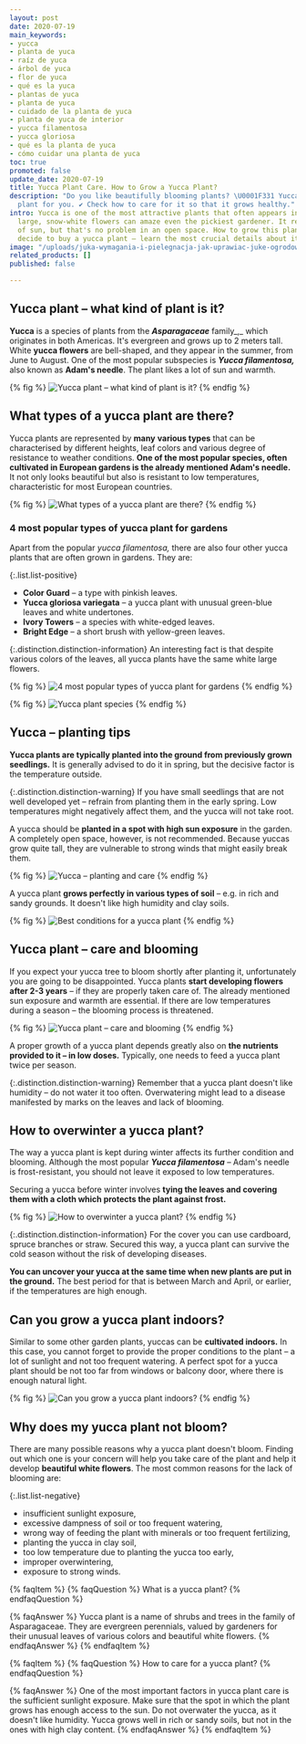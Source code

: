 ```yaml
---
layout: post
date: 2020-07-19
main_keywords:
- yucca
- planta de yuca
- raíz de yuca
- árbol de yuca
- flor de yuca
- qué es la yuca
- plantas de yuca
- planta de yuca
- cuidado de la planta de yuca
- planta de yuca de interior
- yucca filamentosa
- yucca gloriosa
- qué es la planta de yuca
- cómo cuidar una planta de yuca
toc: true
promoted: false
update_date: 2020-07-19
title: Yucca Plant Care. How to Grow a Yucca Plant?
description: "Do you like beautifully blooming plants? \U0001F331 Yucca is a perfect
  plant for you. ✔️ Check how to care for it so that it grows healthy."
intro: Yucca is one of the most attractive plants that often appears in gardens. Its
  large, snow-white flowers can amaze even the pickiest gardener. It requires a lot
  of sun, but that's no problem in an open space. How to grow this plant? Before you
  decide to buy a yucca plant – learn the most crucial details about it.
image: "/uploads/juka-wymagania-i-pielegnacja-jak-uprawiac-juke-ogrodowa.jpg"
related_products: []
published: false

---
```

## Yucca plant – what kind of plant is it?

**Yucca** is a species of plants from the **_Asparagaceae_** family_,_ which originates in both Americas. It's evergreen and grows up to 2 meters tall. White **yucca flowers** are bell-shaped, and they appear in the summer, from June to August. One of the most popular subspecies is **_Yucca filamentosa,_** also known as **Adam's needle**. The plant likes a lot of sun and warmth.

{% fig %}
![Yucca plant – what kind of plant is it?](/uploads/juka-wymagania-i-pielegnacja-jak-uprawiac-juke-ogrodowa-2.jpg "Yucca plant – what kind of plant is it?")
{% endfig %}

## What types of a yucca plant are there?

Yucca plants are represented by **many** **various types** that can be characterised by different heights, leaf colors and various degree of resistance to weather conditions. **One of the most popular species, often cultivated in European gardens is the already mentioned Adam's needle.** It not only looks beautiful but also is resistant to low temperatures, characteristic for most European countries.

{% fig %}
![What types of a yucca plant are there?](/uploads/juka-wymagania-i-pielegnacja-jak-uprawiac-juke-ogrodowa-3.jpg "What types of a yucca plant are there?")
{% endfig %}

### 4 most popular types of yucca plant for gardens

Apart from the popular _yucca filamentosa,_ there are also four other yucca plants that are often grown in gardens. They are:

{:.list.list-positive}
* **Color Guard** – a type with pinkish leaves.
* **Yucca gloriosa variegata** – a yucca plant with unusual green-blue leaves and white undertones.
* **Ivory Towers** – a species with white-edged leaves.
* **Bright Edge** – a short brush with yellow-green leaves.

{:.distinction.distinction-information}
An interesting fact is that despite various colors of the leaves, all yucca plants have the same white large flowers.

{% fig %}
![4 most popular types of yucca plant for gardens](/uploads/juka-wymagania-i-pielegnacja-jak-uprawiac-juke-ogrodowa-5.jpg "4 most popular types of yucca plant for gardens")
{% endfig %}

{% fig %}
![Yucca plant species](/uploads/juka-wymagania-i-pielegnacja-jak-uprawiac-juke-ogrodowa-7.jpg "Yucca plant species")
{% endfig %}

## Yucca – planting tips

**Yucca plants are typically planted into the ground from previously grown seedlings.** It is generally advised to do it in spring, but the decisive factor is the temperature outside.

{:.distinction.distinction-warning}
If you have small seedlings that are not well developed yet – refrain from planting them in the early spring. Low temperatures might negatively affect them, and the yucca will not take root.

A yucca should be **planted in a spot with high sun exposure** in the garden. A completely open space, however, is not recommended. Because yuccas grow quite tall, they are vulnerable to strong winds that might easily break them.

{% fig %}
![Yucca – planting and care](/uploads/juka-wymagania-i-pielegnacja-jak-uprawiac-juke-ogrodowa-4.jpg "Yucca – planting and care")
{% endfig %}

A yucca plant **grows perfectly in various types of soil** – e.g. in rich and sandy grounds. It doesn't like high humidity and clay soils.

{% fig %}
![Best conditions for a yucca plant](/uploads/juka-wymagania-i-pielegnacja-jak-uprawiac-juke-ogrodowa-8.jpg "Best conditions for a yucca plant")
{% endfig %}

## Yucca plant – care and blooming

If you expect your yucca tree to bloom shortly after planting it, unfortunately you are going to be disappointed. Yucca plants **start developing flowers after 2-3 years** – if they are properly taken care of. The already mentioned sun exposure and warmth are essential. If there are low temperatures during a season – the blooming process is threatened.

{% fig %}
![Yucca plant – care and blooming](/uploads/juka-wymagania-i-pielegnacja-jak-uprawiac-juke-ogrodowa-9.jpg "Yucca plant – care and blooming")
{% endfig %}

A proper growth of a yucca plant depends greatly also on **the nutrients provided to it – in low doses.** Typically, one needs to feed a yucca plant twice per season.

{:.distinction.distinction-warning}
Remember that a yucca plant doesn't like humidity – do not water it too often. Overwatering might lead to a disease manifested by marks on the leaves and lack of blooming.

## How to overwinter a yucca plant?

The way a yucca plant is kept during winter affects its further condition and blooming. Although the most popular **_Yucca filamentosa_** _–_ Adam's needle is frost-resistant, you should not leave it exposed to low temperatures.

Securing a yucca before winter involves **tying the leaves and covering them with a cloth which protects the plant against frost.**

{% fig %}
![How to overwinter a yucca plant?](/uploads/juka-wymagania-i-pielegnacja-jak-uprawiac-juke-ogrodowa-10.jpg "How to overwinter a yucca plant?")
{% endfig %}

{:.distinction.distinction-information}
For the cover you can use cardboard, spruce branches or straw. Secured this way, a yucca plant can survive the cold season without the risk of developing diseases.

**You can uncover your yucca at the same time when new plants are put in the ground.** The best period for that is between March and April, or earlier, if the temperatures are high enough.

## Can you grow a yucca plant indoors?

Similar to some other garden plants, yuccas can be **cultivated indoors.** In this case, you cannot forget to provide the proper conditions to the plant – a lot of sunlight and not too frequent watering. A perfect spot for a yucca plant should be not too far from windows or balcony door, where there is enough natural light.

{% fig %}
![Can you grow a yucca plant indoors?](/uploads/juka-wymagania-i-pielegnacja-jak-uprawiac-juke-ogrodowa-6.jpg "Can you grow a yucca plant indoors?")
{% endfig %}

## Why does my yucca plant not bloom?

There are many possible reasons why a yucca plant doesn't bloom. Finding out which one is your concern will help you take care of the plant and help it develop **beautiful white flowers**. The most common reasons for the lack of blooming are:

{:.list.list-negative}
* insufficient sunlight exposure,
* excessive dampness of soil or too frequent watering,
* wrong way of feeding the plant with minerals or too frequent fertilizing,
* planting the yucca in clay soil,
* too low temperature due to planting the yucca too early,
* improper overwintering,
* exposure to strong winds.

{% faqItem %}
{% faqQuestion %}
What is a yucca plant?
{% endfaqQuestion %}

{% faqAnswer %}
Yucca plant is a name of shrubs and trees in the family of Asparagaceae. They are evergreen perennials, valued by gardeners for their unusual leaves of various colors and beautiful white flowers.
{% endfaqAnswer %}
{% endfaqItem %}

{% faqItem %}
{% faqQuestion %}
How to care for a yucca plant?
{% endfaqQuestion %}

{% faqAnswer %}
One of the most important factors in yucca plant care is the sufficient sunlight exposure. Make sure that the spot in which the plant grows has enough access to the sun. Do not overwater the yucca, as it doesn't like humidity. Yucca grows well in rich or sandy soils, but not in the ones with high clay content.
{% endfaqAnswer %}
{% endfaqItem %}